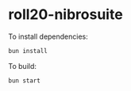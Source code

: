 # roll20-nibrosuite

To install dependencies:

```bash
bun install
```

To build:

```bash
bun start
```
